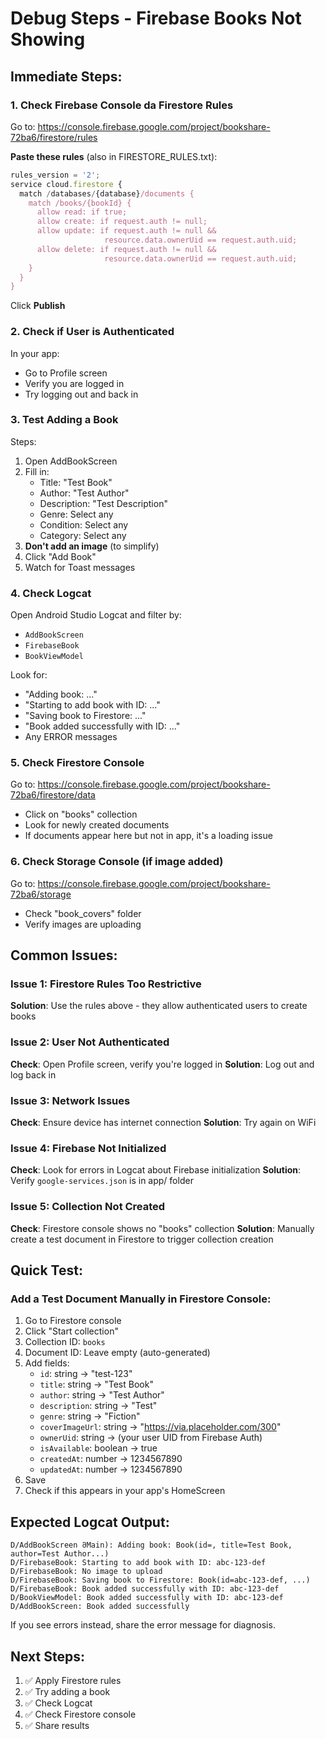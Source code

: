 # Debug Steps - Firebase Books Not Showing

## Immediate Steps:

### 1. Check Firebase Console da Firestore Rules
Go to: https://console.firebase.google.com/project/bookshare-72ba6/firestore/rules

**Paste these rules** (also in FIRESTORE_RULES.txt):
```javascript
rules_version = '2';
service cloud.firestore {
  match /databases/{database}/documents {
    match /books/{bookId} {
      allow read: if true;
      allow create: if request.auth != null;
      allow update: if request.auth != null && 
                     resource.data.ownerUid == request.auth.uid;
      allow delete: if request.auth != null && 
                     resource.data.ownerUid == request.auth.uid;
    }
  }
}
```

Click **Publish**

### 2. Check if User is Authenticated

In your app:
- Go to Profile screen
- Verify you are logged in
- Try logging out and back in

### 3. Test Adding a Book

Steps:
1. Open AddBookScreen
2. Fill in:
   - Title: "Test Book"
   - Author: "Test Author"
   - Description: "Test Description"
   - Genre: Select any
   - Condition: Select any
   - Category: Select any
3. **Don't add an image** (to simplify)
4. Click "Add Book"
5. Watch for Toast messages

### 4. Check Logcat

Open Android Studio Logcat and filter by:
- `AddBookScreen`
- `FirebaseBook`
- `BookViewModel`

Look for:
- "Adding book: ..."
- "Starting to add book with ID: ..."
- "Saving book to Firestore: ..."
- "Book added successfully with ID: ..."
- Any ERROR messages

### 5. Check Firestore Console

Go to: https://console.firebase.google.com/project/bookshare-72ba6/firestore/data

- Click on "books" collection
- Look for newly created documents
- If documents appear here but not in app, it's a loading issue

### 6. Check Storage Console (if image added)

Go to: https://console.firebase.google.com/project/bookshare-72ba6/storage

- Check "book_covers" folder
- Verify images are uploading

## Common Issues:

### Issue 1: Firestore Rules Too Restrictive
**Solution**: Use the rules above - they allow authenticated users to create books

### Issue 2: User Not Authenticated
**Check**: Open Profile screen, verify you're logged in
**Solution**: Log out and log back in

### Issue 3: Network Issues
**Check**: Ensure device has internet connection
**Solution**: Try again on WiFi

### Issue 4: Firebase Not Initialized
**Check**: Look for errors in Logcat about Firebase initialization
**Solution**: Verify `google-services.json` is in app/ folder

### Issue 5: Collection Not Created
**Check**: Firestore console shows no "books" collection
**Solution**: Manually create a test document in Firestore to trigger collection creation

## Quick Test:

### Add a Test Document Manually in Firestore Console:
1. Go to Firestore console
2. Click "Start collection"
3. Collection ID: `books`
4. Document ID: Leave empty (auto-generated)
5. Add fields:
   - `id`: string → "test-123"
   - `title`: string → "Test Book"
   - `author`: string → "Test Author"
   - `description`: string → "Test"
   - `genre`: string → "Fiction"
   - `coverImageUrl`: string → "https://via.placeholder.com/300"
   - `ownerUid`: string → (your user UID from Firebase Auth)
   - `isAvailable`: boolean → true
   - `createdAt`: number → 1234567890
   - `updatedAt`: number → 1234567890
6. Save
7. Check if this appears in your app's HomeScreen

## Expected Logcat Output:

```
D/AddBookScreen მMain): Adding book: Book(id=, title=Test Book, author=Test Author...)
D/FirebaseBook: Starting to add book with ID: abc-123-def
D/FirebaseBook: No image to upload
D/FirebaseBook: Saving book to Firestore: Book(id=abc-123-def, ...)
D/FirebaseBook: Book added successfully with ID: abc-123-def
D/BookViewModel: Book added successfully with ID: abc-123-def
D/AddBookScreen: Book added successfully
```

If you see errors instead, share the error message for diagnosis.

## Next Steps:

1. ✅ Apply Firestore rules
2. ✅ Try adding a book
3. ✅ Check Logcat
4. ✅ Check Firestore console
5. ✅ Share results

